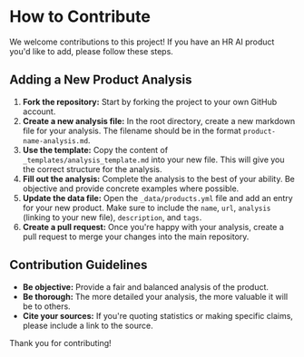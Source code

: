 # How to Contribute

We welcome contributions to this project! If you have an HR AI product you'd like to add, please follow these steps.

## Adding a New Product Analysis

1.  **Fork the repository:** Start by forking the project to your own GitHub account.
2.  **Create a new analysis file:** In the root directory, create a new markdown file for your analysis. The filename should be in the format `product-name-analysis.md`.
3.  **Use the template:** Copy the content of `_templates/analysis_template.md` into your new file. This will give you the correct structure for the analysis.
4.  **Fill out the analysis:** Complete the analysis to the best of your ability. Be objective and provide concrete examples where possible.
5.  **Update the data file:** Open the `_data/products.yml` file and add an entry for your new product. Make sure to include the `name`, `url`, `analysis` (linking to your new file), `description`, and `tags`.
6.  **Create a pull request:** Once you're happy with your analysis, create a pull request to merge your changes into the main repository.

## Contribution Guidelines

*   **Be objective:** Provide a fair and balanced analysis of the product.
*   **Be thorough:** The more detailed your analysis, the more valuable it will be to others.
*   **Cite your sources:** If you're quoting statistics or making specific claims, please include a link to the source.

Thank you for contributing!
